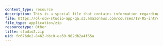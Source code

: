 ```yaml
---
content_type: resource
description: This is a special file that contains information regarding studio 2.
file: https://ol-ocw-studio-app-qa.s3.amazonaws.com/courses/18-05-introduction-to-probability-and-statistics-spring-2014/fc676de28462bbc0ea59982db2a4f65a_studio2.zip
file_type: application/zip
resourcetype: Other
title: studio2.zip
uid: fc676de2-8462-bbc0-ea59-982db2a4f65a
---
```

